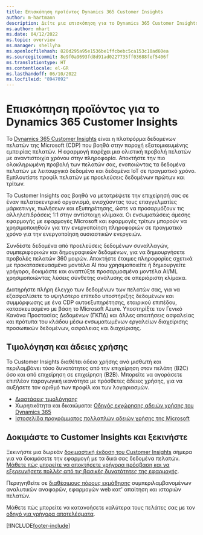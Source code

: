 ```yaml
---
title: Επισκόπηση προϊόντος Dynamics 365 Customer Insights
author: m-hartmann
description: Δείτε μια επισκόπηση για το Dynamics 365 Customer Insights και τις κύριες δυνατότητες αυτού.
ms.author: mhart
ms.date: 04/12/2022
ms.topic: overview
ms.manager: shellyha
ms.openlocfilehash: 820d295a95e1536be1ffcbebc5ca153c10ad60ea
ms.sourcegitcommit: 8e9f0a9693fd8d91ad0227735ff03688fef5406f
ms.translationtype: HT
ms.contentlocale: el-GR
ms.lasthandoff: 06/10/2022
ms.locfileid: "8947092"
---
```

# <a name="product-overview-for-dynamics-365-customer-insights"></a>Επισκόπηση προϊόντος για το Dynamics 365 Customer Insights

Το [Dynamics 365 Customer Insights](https://dynamics.microsoft.com/ai/customer-insights/) είναι η πλατφόρμα δεδομένων πελατών της Microsoft (CDP) που βοηθά στην παροχή εξατομικευμένης εμπειρίας πελατών. Η εφαρμογή παρέχει μια ολιστική προβολή πελατών με αναντιστοιχία χρόνου στην πληροφορία. Αποκτήστε την πιο ολοκληρωμένη προβολή των πελατών σας, ενοποιώντας τα δεδομένα πελατών με λειτουργικά δεδομένα και δεδομένα IoT σε πραγματικό χρόνο. Εμπλουτίστε προφίλ πελατών με προελεύσεις δεδομένων πρώτων και τρίτων. 

Το Customer Insights σας βοηθά να μετατρέψετε την επιχείρησή σας σε έναν πελατοκεντρικό οργανισμό, ενισχύοντας τους επαγγελματίες μάρκετινγκ, πωλήσεων και εξυπηρέτησης, ώστε να προσαρμόζουν τις αλληλεπιδράσεις 1:1 στην αντίστοιχη κλίμακα. Οι ενσωματώσεις άμεσης εφαρμογής με εφαρμογές Microsoft και εφαρμογές τρίτων μπορούν να χρησιμοποιηθούν για την ενεργοποίηση πληροφοριών σε πραγματικό χρόνο για την ενεργοποίηση ουσιαστικών ενεργειών.

Συνδέστε δεδομένα από προελεύσεις δεδομένων συναλλαγών, συμπεριφορικών και δημογραφικών δεδομένων, για να δημιουργήσετε προβολές πελατών 360 μοιρών. Αποκτήστε έτοιμες πληροφορίες σχετικά με προκατασκευασμένα μοντέλα AI που χρησιμοποιείτε ή δημιουργείτε γρήγορα, δοκιμάστε και αναπτύξτε προσαρμοσμένα μοντέλα AI/ML χρησιμοποιώντας λύσεις σύνθετης ανάλυσης σε απεριόριστη κλίμακα.

Διατηρήστε πλήρη έλεγχο των δεδομένων των πελατών σας, για να εξασφαλίσετε το υψηλότερο επίπεδο υποστήριξης δεδομένων και συμμόρφωσης με ένα CDP αυτοεξυπηρέτησης, εταιρικού επιπέδου, κατασκευασμένο με βάση το Microsoft Azure. Υποστηρίξτε τον Γενικό Κανόνα Προστασίας Δεδομένων (ΓΚΠΔ) και άλλες απαιτήσεις ασφαλείας και πρότυπα του κλάδου μέσω ενσωματωμένων εργαλείων διαχείρισης προσωπικών δεδομένων, ασφάλειας και διαχείρισης.

## <a name="pricing-and-licensing"></a>Τιμολόγηση και άδειες χρήσης
Το Customer Insights διαθέτει άδεια χρήσης ανά μισθωτή και περιλαμβάνει τόσο δυνατότητες από την επιχείρηση στον πελάτη (B2C) όσο και από επιχείρηση σε επιχείρηση (B2B). Μπορείτε να αγοράσετε επιπλέον παραγωγική ικανότητα με πρόσθετες άδειες χρήσης, για να αυξήσετε τον αριθμό των προφίλ και των λογαριασμών.

- [Διαστάσεις τιμολόγησης](https://dynamics.microsoft.com/ai/customer-insights/pricing/)
- Χωρητικότητα και δικαιώματα: [Οδηγός εκχώρησης αδειών χρήσης του Dynamics 365](https://go.microsoft.com/fwlink/?LinkId=866544)
- [Ιστοσελίδα προγράμματος πολλαπλών αδειών χρήσης της Microsoft](https://www.microsoft.com/licensing/how-to-buy/how-to-buy)

## <a name="try-customer-insights-and-get-started"></a>Δοκιμάστε το Customer Insights και ξεκινήστε

Ξεκινήστε μια δωρεάν [δοκιμαστική έκδοση του Customer Insights](https://signup.microsoft.com/create-account/signup?SKU=036c2481-aa8a-47cd-ab43-324f0c157c2d&ali=1&RU=https:%2F%2Fhome.ci.ai.dynamics.com%2Fstart%2Ftrial&products=036c2481-aa8a-47cd-ab43-324f0c157c2d) σήμερα για να δοκιμάσετε την εφαρμογή με τα δικά σας δεδομένα πελατών. [Μάθετε πώς μπορείτε να αποκτήσετε γρήγορα πρόσβαση και να εξερευνήσετε πολλές από τις βασικές δυνατότητες της εφαρμογής](trial-signup.md). 

Περιηγηθείτε σε [διαθέσιμους πόρους εκμάθησης](https://dynamics.microsoft.com/ai/customer-insights/resources/) συμπεριλαμβανομένων αναλυτικών αναφορών, εφαρμογών web κατ' απαίτηση και ιστοριών πελατών.

Μάθετε πώς μπορείτε να κατανοήσετε καλύτερα τους πελάτες σας με τον [οδηγό για γρήγορα αποτελέσματα](get-started.md).

[!INCLUDE[footer-include](includes/footer-banner.md)]

